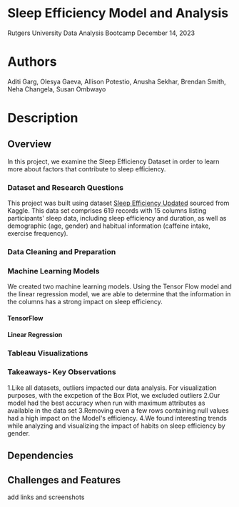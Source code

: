 # Sleep Efficiency Model and Analysis
Rutgers University Data Analysis Bootcamp
December 14, 2023
# Authors
Aditi Garg, Olesya Gaeva, Allison Potestio, Anusha Sekhar, Brendan Smith, Neha Changela, Susan Ombwayo
# Description
## Overview
In this project, we examine the Sleep Efficiency Dataset in order to learn more about factors that contribute to sleep efficiency. 
### Dataset and Research Questions
This project was built using dataset [Sleep Efficiency Updated](https://www.kaggle.com/datasets/ishhjain/sleep-efficiency-updated-dataset) sourced from Kaggle. 
This data set comprises 619 records with 15 columns listing participants' sleep data, including sleep efficiency and duration, as well as demographic (age, gender) and habitual information (caffeine intake, exercise frequency).

### Data Cleaning and Preparation
### Machine Learning Models
We created two machine learning models. Using the Tensor Flow model and the linear regression model, we are able to determine that the information in the columns has a strong impact on sleep efficiency.
#### TensorFlow
#### Linear Regression
### Tableau Visualizations
### Takeaways- Key Observations
1.Like all datasets, outliers impacted our data analysis. For visualization purposes, with the excpetion of the Box Plot, we excluded outliers
2.Our model had the best accuracy when run with maximum attributes as available in the data set
3.Removing even a few rows containing null values had a high impact on the Model's efficiency.
4.We found interesting trends while analyzing and visualizing the impact of habits on sleep efficiency by gender.
## Dependencies
## Challenges and Features
add links and screenshots
